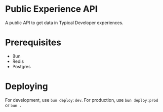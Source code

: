 # Public Experience API
A public API to get data in Typical Developer experiences.

# Prerequisites
- Bun
- Redis
- Postgres

# Deploying
For development, use `bun deploy:dev`. For production, use `bun deploy:prod` or `bun .`
